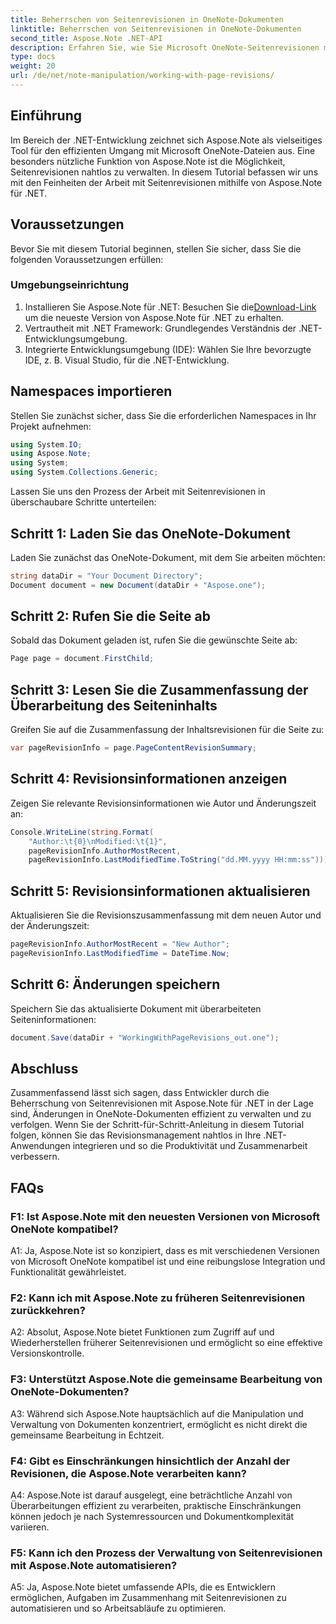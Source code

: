 ```yaml
---
title: Beherrschen von Seitenrevisionen in OneNote-Dokumenten
linktitle: Beherrschen von Seitenrevisionen in OneNote-Dokumenten
second_title: Aspose.Note .NET-API
description: Erfahren Sie, wie Sie Microsoft OneNote-Seitenrevisionen mit Aspose.Note verwalten. Schritt-für-Schritt-Anleitung für die nahtlose Integration und Versionskontrolle in Ihren .NET-Anwendungen.
type: docs
weight: 20
url: /de/net/note-manipulation/working-with-page-revisions/
---
```

## Einführung

Im Bereich der .NET-Entwicklung zeichnet sich Aspose.Note als vielseitiges Tool für den effizienten Umgang mit Microsoft OneNote-Dateien aus. Eine besonders nützliche Funktion von Aspose.Note ist die Möglichkeit, Seitenrevisionen nahtlos zu verwalten. In diesem Tutorial befassen wir uns mit den Feinheiten der Arbeit mit Seitenrevisionen mithilfe von Aspose.Note für .NET.

## Voraussetzungen

Bevor Sie mit diesem Tutorial beginnen, stellen Sie sicher, dass Sie die folgenden Voraussetzungen erfüllen:

### Umgebungseinrichtung

1.  Installieren Sie Aspose.Note für .NET: Besuchen Sie die[Download-Link](https://releases.aspose.com/note/net/) um die neueste Version von Aspose.Note für .NET zu erhalten.
2. Vertrautheit mit .NET Framework: Grundlegendes Verständnis der .NET-Entwicklungsumgebung.
3. Integrierte Entwicklungsumgebung (IDE): Wählen Sie Ihre bevorzugte IDE, z. B. Visual Studio, für die .NET-Entwicklung.

## Namespaces importieren

Stellen Sie zunächst sicher, dass Sie die erforderlichen Namespaces in Ihr Projekt aufnehmen:

```csharp
using System.IO;
using Aspose.Note;
using System;
using System.Collections.Generic;
```

Lassen Sie uns den Prozess der Arbeit mit Seitenrevisionen in überschaubare Schritte unterteilen:

## Schritt 1: Laden Sie das OneNote-Dokument

Laden Sie zunächst das OneNote-Dokument, mit dem Sie arbeiten möchten:

```csharp
string dataDir = "Your Document Directory";
Document document = new Document(dataDir + "Aspose.one");
```

## Schritt 2: Rufen Sie die Seite ab

Sobald das Dokument geladen ist, rufen Sie die gewünschte Seite ab:

```csharp
Page page = document.FirstChild;
```

## Schritt 3: Lesen Sie die Zusammenfassung der Überarbeitung des Seiteninhalts

Greifen Sie auf die Zusammenfassung der Inhaltsrevisionen für die Seite zu:

```csharp
var pageRevisionInfo = page.PageContentRevisionSummary;
```

## Schritt 4: Revisionsinformationen anzeigen

Zeigen Sie relevante Revisionsinformationen wie Autor und Änderungszeit an:

```csharp
Console.WriteLine(string.Format(
    "Author:\t{0}\nModified:\t{1}",
    pageRevisionInfo.AuthorMostRecent,
    pageRevisionInfo.LastModifiedTime.ToString("dd.MM.yyyy HH:mm:ss")));
```

## Schritt 5: Revisionsinformationen aktualisieren

Aktualisieren Sie die Revisionszusammenfassung mit dem neuen Autor und der Änderungszeit:

```csharp
pageRevisionInfo.AuthorMostRecent = "New Author";
pageRevisionInfo.LastModifiedTime = DateTime.Now;
```

## Schritt 6: Änderungen speichern

Speichern Sie das aktualisierte Dokument mit überarbeiteten Seiteninformationen:

```csharp
document.Save(dataDir + "WorkingWithPageRevisions_out.one");
```

## Abschluss

Zusammenfassend lässt sich sagen, dass Entwickler durch die Beherrschung von Seitenrevisionen mit Aspose.Note für .NET in der Lage sind, Änderungen in OneNote-Dokumenten effizient zu verwalten und zu verfolgen. Wenn Sie der Schritt-für-Schritt-Anleitung in diesem Tutorial folgen, können Sie das Revisionsmanagement nahtlos in Ihre .NET-Anwendungen integrieren und so die Produktivität und Zusammenarbeit verbessern.

## FAQs

### F1: Ist Aspose.Note mit den neuesten Versionen von Microsoft OneNote kompatibel?

A1: Ja, Aspose.Note ist so konzipiert, dass es mit verschiedenen Versionen von Microsoft OneNote kompatibel ist und eine reibungslose Integration und Funktionalität gewährleistet.

### F2: Kann ich mit Aspose.Note zu früheren Seitenrevisionen zurückkehren?

A2: Absolut, Aspose.Note bietet Funktionen zum Zugriff auf und Wiederherstellen früherer Seitenrevisionen und ermöglicht so eine effektive Versionskontrolle.

### F3: Unterstützt Aspose.Note die gemeinsame Bearbeitung von OneNote-Dokumenten?

A3: Während sich Aspose.Note hauptsächlich auf die Manipulation und Verwaltung von Dokumenten konzentriert, ermöglicht es nicht direkt die gemeinsame Bearbeitung in Echtzeit.

### F4: Gibt es Einschränkungen hinsichtlich der Anzahl der Revisionen, die Aspose.Note verarbeiten kann?

A4: Aspose.Note ist darauf ausgelegt, eine beträchtliche Anzahl von Überarbeitungen effizient zu verarbeiten, praktische Einschränkungen können jedoch je nach Systemressourcen und Dokumentkomplexität variieren.

### F5: Kann ich den Prozess der Verwaltung von Seitenrevisionen mit Aspose.Note automatisieren?

A5: Ja, Aspose.Note bietet umfassende APIs, die es Entwicklern ermöglichen, Aufgaben im Zusammenhang mit Seitenrevisionen zu automatisieren und so Arbeitsabläufe zu optimieren.